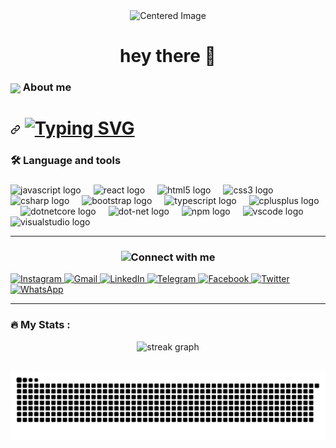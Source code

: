 <div align="center">
  <img src="https://cdn.dribbble.com/users/2131993/screenshots/4948736/thoughtworks-gif_dribbble.gif" alt="Centered Image" style="width: 60%; max-width: 200px;">
</div>




<h1 align="center">hey there 👋</h1>

###

<h3 align="left"><img src="https://i.pinimg.com/originals/3f/7e/4e/3f7e4eff7c96e9fe4b8b4b1ff3f7bdb5.gif" width="20px" style="vertical-align: middle;"> About me </h3>


###
<h1 dir="auto" >
            <a id="" class="anchor" aria-hidden="true" tabindex="-1" href="#">
                <svg class="octicon octicon-link" viewBox="0 0 16 16" version="1.1" width="16" height="16"
                    aria-hidden="true">
                    <path
                        d="m7.775 3.275 1.25-1.25a3.5 3.5 0 1 1 4.95 4.95l-2.5 2.5a3.5 3.5 0 0 1-4.95 0 .751.751 0 0 1 .018-1.042.751.751 0 0 1 1.042-.018 1.998 1.998 0 0 0 2.83 0l2.5-2.5a2.002 2.002 0 0 0-2.83-2.83l-1.25 1.25a.751.751 0 0 1-1.042-.018.751.751 0 0 1-.018-1.042Zm-4.69 9.64a1.998 1.998 0 0 0 2.83 0l1.25-1.25a.751.751 0 0 1 1.042.018.751.751 0 0 1 .018 1.042l-1.25 1.25a3.5 3.5 0 1 1-4.95-4.95l2.5-2.5a3.5 3.5 0 0 1 4.95 0 .751.751 0 0 1-.018 1.042.751.751 0 0 1-1.042.018 1.998 1.998 0 0 0-2.83 0l-2.5 2.5a1.998 1.998 0 0 0 0 2.83Z">
                    </path>
                </svg></a>
            <a target="_blank" rel="noopener noreferrer nofollow"
                href="https://readme-typing-svg.herokuapp.com?font=Roboto+Slab&amp;weight=600&amp;size=24&amp;pause=1000&amp;random=false&amp;width=550&amp;lines=Hi+%F0%9F%91%8B%2C+I'm+Ahmed+Atef++;I+'m+Software+Engineer+%F0%9F%98%8A.;+I'm+Full+Stack+.NET+Developer+%F0%9F%92%BB."
                style="max-width: 100%;">
                <img src="https://readme-typing-svg.herokuapp.com?font=Roboto+Slab&amp;weight=600&amp;size=24&amp;pause=1000&amp;random=false&amp;width=550&amp;lines=Hi+%F0%9F%91%8B%2C+I'm+Ahmed+Atef++;I+'m+Software+Engineer+%F0%9F%98%8A.;+I'm+Full+Stack+.NET+Developer+%F0%9F%92%BB."
                    alt="Typing SVG"
                    data-canonical-src="https://readme-typing-svg.herokuapp.com?font=Roboto+Slab&amp;weight=600&amp;size=24&amp;pause=1000&amp;random=false&amp;width=550&amp;lines=Hi+%F0%9F%91%8B%2C+I'm+Ahmed+Sabry++;I+'m+Software+Engineer+%F0%9F%98%8A.;+I'm+Frontend+Developer+%F0%9F%8E%A8.;+I'm+Backend+Developer+%F0%9F%92%BB."
                    style="max-width: 100%;">
            </a>
        </h1>

###

<h3 align="left">🛠 Language and tools</h3>

###


<div align="left">
  <img src="https://cdn.jsdelivr.net/gh/devicons/devicon/icons/javascript/javascript-original.svg" height="30" alt="javascript logo" />
  <img width="12" />
  <img src="https://cdn.jsdelivr.net/gh/devicons/devicon/icons/react/react-original.svg" height="30" alt="react logo" />
  <img width="12" />
  <img src="https://cdn.jsdelivr.net/gh/devicons/devicon/icons/html5/html5-original.svg" height="30" alt="html5 logo" />
  <img width="12" />
  <img src="https://cdn.jsdelivr.net/gh/devicons/devicon/icons/css3/css3-original.svg" height="30" alt="css3 logo" />
  <img width="12" />
  <img src="https://cdn.jsdelivr.net/gh/devicons/devicon/icons/csharp/csharp-original.svg" height="30" alt="csharp logo" />
  <img width="12" />
  <img src="https://cdn.jsdelivr.net/gh/devicons/devicon/icons/bootstrap/bootstrap-original.svg" height="30" alt="bootstrap logo" />
  <img width="12" />
  <img src="https://cdn.jsdelivr.net/gh/devicons/devicon/icons/typescript/typescript-original.svg" height="30" alt="typescript logo" />
  <img width="12" />
  <img src="https://cdn.jsdelivr.net/gh/devicons/devicon/icons/cplusplus/cplusplus-original.svg" height="30" alt="cplusplus logo" />
  <img width="12" />
  <img src="https://cdn.jsdelivr.net/gh/devicons/devicon/icons/dotnetcore/dotnetcore-original.svg" height="30" alt="dotnetcore logo" />
  <img width="12" />
  <img src="https://cdn.jsdelivr.net/gh/devicons/devicon/icons/dot-net/dot-net-original.svg" height="30" alt="dot-net logo" />
  <img width="12" />
  <img src="https://cdn.jsdelivr.net/gh/devicons/devicon/icons/npm/npm-original-wordmark.svg" height="30" alt="npm logo" />
  <img width="12" />
  <img src="https://cdn.jsdelivr.net/gh/devicons/devicon/icons/vscode/vscode-original.svg" height="30" alt="vscode logo" />
  <img width="12" />
  <img src="https://cdn.jsdelivr.net/gh/devicons/devicon/icons/visualstudio/visualstudio-plain.svg" height="30" alt="visualstudio logo" />
</div>

<hr>

<h3 style="text-align: center;">
  <img src="https://github.com/7oSkaaa/7oSkaaa/blob/main/Images/Connect-with-me.gif?raw=true" width="10%" alt="Connect with me" />
</h3>


<div align="left">
  <a href="https://www.instagram.com/ahmedelkawasy" target="_blank">
    <img src="https://img.icons8.com/fluent/35/000000/instagram-new.png" alt="Instagram" />
  </a>
  <a href="mailto:elkawasyahmed@gmail.com" target="_blank">
    <img src="https://img.icons8.com/fluent/35/000000/gmail.png" alt="Gmail" />
  </a>
  <a href="https://www.linkedin.com/in/ahmed-atef-07ba0a226/" target="_blank">
    <img src="https://img.icons8.com/fluent/35/000000/linkedin.png" alt="LinkedIn" />
  </a>
  <a href="https://t.me/ahmedatef_22" target="_blank">
    <img src="https://img.icons8.com/color/35/000000/telegram-app.png" alt="Telegram" />
  </a>
  <a href="https://www.facebook.com/profile.php?id=100013302377139" target="_blank">
    <img src="https://img.icons8.com/fluent/35/000000/facebook-new.png" alt="Facebook" />
  </a>
  <a href="https://twitter.com/ben_elkawasy" target="_blank">
    <img src="https://img.icons8.com/color/35/000000/twitter.png" alt="Twitter" />
  </a>
  <a href="https://wa.me/201026408604" target="_blank">
    <img src="https://img.icons8.com/color/35/000000/whatsapp.png" alt="WhatsApp" />
  </a>
</div>


<hr>
<h3 align="left">🔥 My Stats :</h3>



<div align="center">
  <img src="https://streak-stats.demolab.com?user=AhmedatefElkawasy22&locale=en&mode=daily&theme=dark&hide_border=false&border_radius=5&order=3" height="220" alt="streak graph" />
</div>


<br clear="both">


<article class="markdown-body entry-content container-lg f5" itemprop="text">
    <p align="center" dir="auto">
        <themed-picture data-catalyst-inline="true" data-catalyst="">
            <picture>
                <source media="(prefers-color-scheme: dark)" srcset="https://raw.githubusercontent.com/7oSkaaa/7oSkaaa/output/github-contribution-grid-snake-dark.svg">
                <source media="(prefers-color-scheme: light)" srcset="https://raw.githubusercontent.com/7oSkaaa/7oSkaaa/output/github-contribution-grid-snake.svg">
                <img alt="github contribution grid snake animation" src="https://raw.githubusercontent.com/7oSkaaa/7oSkaaa/output/github-contribution-grid-snake.svg" style="visibility:visible;max-width:100%;">
            </picture>
        </themed-picture>
    </p>
</article>



